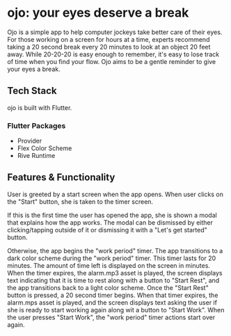 # ojo: your eyes deserve a break

Ojo is a simple app to help computer jockeys take better care of their eyes.  For those working on a screen for hours at a time, experts recommend taking a 20 second break every 20 minutes to look at an object 20 feet away.  While 20-20-20 is easy enough to remember, it's easy to lose track of time when you find your flow.  Ojo aims to be a gentle reminder to give your eyes a break.

## Tech Stack

ojo is built with Flutter.

 ### Flutter Packages
  - Provider
  - Flex Color Scheme
  - Rive Runtime


## Features & Functionality

User is greeted by a start screen when the app opens.  When user clicks on the "Start" button, she is taken to the timer screen.  

If this is the first time the user has opened the app, she is shown a modal that explains how the app works.  The modal can be dismissed by either clicking/tapping outside of it or dismissing it with a "Let's get started" button.

Otherwise, the app begins the "work period" timer.  The app transitions to a dark color scheme during the "work period" timer.  This timer lasts for 20 minutes.  The amount of time left is displayed on the screen in minutes.  When the timer expires, the alarm.mp3 asset is played, the screen displays text indicating that it is time to rest along with a button to "Start Rest", and the app transitions back to a light color scheme.  Once the "Start Rest" button is pressed, a 20 second timer begins.  When that timer expires, the alarm.mps asset is played, and the screen displays text asking the user if she is ready to start working again along wit a button to "Start Work".  When the user presses "Start Work", the "work period" timer actions start over again.